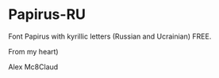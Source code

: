 # Papirus-RU
Font Papirus with kyrillic letters (Russian and Ucrainian) FREE.

From my heart)

Alex Mc8Claud
